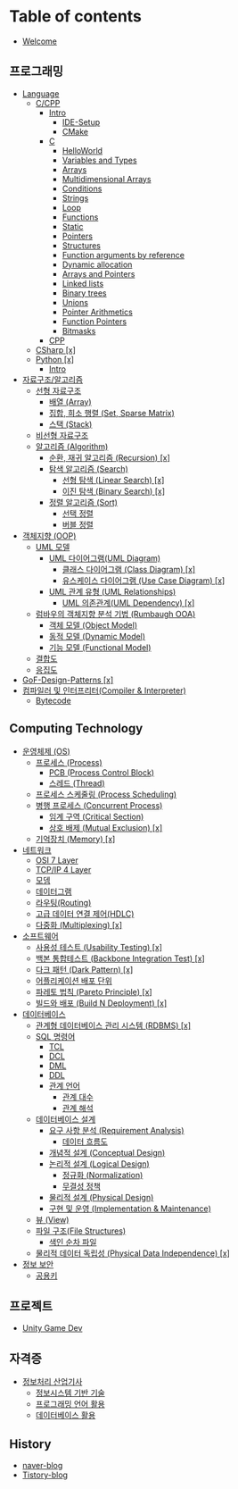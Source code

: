 # Table of contents

* [Welcome](README.md)

## 프로그래밍 <a href="#programming" id="programming"></a>

* [Language](programming/language/README.md)
  * [C/CPP](programming/language/c-cpp/README.md)
    * [Intro](programming/language/c-cpp/intro/README.md)
      * [IDE-Setup](programming/language/c-cpp/intro/intro.md)
      * [CMake](programming/language/c-cpp/intro/cmake.md)
    * [C](programming/language/c-cpp/c/README.md)
      * [HelloWorld](programming/language/c-cpp/c/helloworld.md)
      * [Variables and Types](programming/language/c-cpp/c/variables-and-types.md)
      * [Arrays](programming/language/c-cpp/c/arrays.md)
      * [Multidimensional Arrays](programming/language/c-cpp/c/multidimensional-arrays.md)
      * [Conditions](programming/language/c-cpp/c/conditions.md)
      * [Strings](programming/language/c-cpp/c/strings.md)
      * [Loop](programming/language/c-cpp/c/loop.md)
      * [Functions](programming/language/c-cpp/c/functions.md)
      * [Static](programming/language/c-cpp/c/static.md)
      * [Pointers](programming/language/c-cpp/c/pointers.md)
      * [Structures](programming/language/c-cpp/c/structures.md)
      * [Function arguments by reference](programming/language/c-cpp/c/function-arguments-by-reference.md)
      * [Dynamic allocation](programming/language/c-cpp/c/dynamic-allocation.md)
      * [Arrays and Pointers](programming/language/c-cpp/c/arrays-and-pointers.md)
      * [Linked lists](programming/language/c-cpp/c/linked-lists.md)
      * [Binary trees](programming/language/c-cpp/c/binary-trees.md)
      * [Unions](programming/language/c-cpp/c/unions.md)
      * [Pointer Arithmetics](programming/language/c-cpp/c/pointer-arithmetics.md)
      * [Function Pointers](programming/language/c-cpp/c/function-pointers.md)
      * [Bitmasks](programming/language/c-cpp/c/bitmasks.md)
    * [CPP](programming/language/c-cpp/cpp.md)
  * [CSharp \[x\]](programming/language/csharp.md)
  * [Python \[x\]](programming/language/python/README.md)
    * [Intro](programming/language/python/intro.md)
* [자료구조/알고리즘](programming/structalgo/README.md)
  * [선형 자료구조](programming/structalgo/linear-data-structure/README.md)
    * [배열 (Array)](programming/structalgo/linear-data-structure/array.md)
    * [집합, 희소 행렬 (Set, Sparse Matrix)](programming/structalgo/linear-data-structure/set-sparse-matrix.md)
    * [스택 (Stack)](programming/structalgo/linear-data-structure/stack.md)
  * [비선형 자료구조](programming/structalgo/non-linear-data-structure.md)
  * [알고리즘 (Algorithm)](programming/structalgo/algorithm/README.md)
    * [순환, 재귀 알고리즘 (Recursion) \[x\]](programming/structalgo/algorithm/recursion.md)
    * [탐색 알고리즘 (Search)](programming/structalgo/algorithm/search/README.md)
      * [선형 탐색 (Linear Search) \[x\]](programming/structalgo/algorithm/search/linear-search.md)
      * [이진 탐색 (Binary Search) \[x\]](programming/structalgo/algorithm/search/binary-search.md)
    * [정렬 알고리즘 (Sort)](programming/structalgo/algorithm/sort/README.md)
      * [선택 정렬](programming/structalgo/algorithm/sort/selection-sort.md)
      * [버블 정렬](programming/structalgo/algorithm/sort/bubble-sort.md)
* [객체지향 (OOP)](programming/oop/README.md)
  * [UML 모델](programming/oop/uml-model/README.md)
    * [UML 다이어그램(UML Diagram)](programming/oop/uml-model/uml-diagram/README.md)
      * [클래스 다이어그램 (Class Diagram) \[x\]](programming/oop/uml-model/uml-diagram/class-diagram.md)
      * [유스케이스 다이어그램 (Use Case Diagram) \[x\]](programming/oop/uml-model/uml-diagram/use-case-diagram.md)
    * [UML 관계 유형 (UML Relationships)](programming/oop/uml-model/uml-relationships/README.md)
      * [UML 의존관계(UML Dependency) \[x\]](programming/oop/uml-model/uml-relationships/uml-dependency.md)
  * [럼바우의 객체지향 분석 기법 (Rumbaugh OOA)](programming/oop/rumbaugh-ooa/README.md)
    * [객체 모델 (Object Model)](programming/oop/rumbaugh-ooa/object-model.md)
    * [동적 모델 (Dynamic Model)](programming/oop/rumbaugh-ooa/dynamic-model.md)
    * [기능 모델 (Functional Model)](programming/oop/rumbaugh-ooa/functional-model.md)
  * [결합도](programming/oop/coupling.md)
  * [응집도](programming/oop/cohesion.md)
* [GoF-Design-Patterns \[x\]](programming/gof-design-patterns.md)
* [컴파일러 및 인터프리터(Compiler & Interpreter)](programming/compiler-and-interpreter/README.md)
  * [Bytecode](programming/compiler-and-interpreter/bytecode.md)

## Computing Technology

* [운영체제 (OS)](computing-technology/os/README.md)
  * [프로세스 (Process)](computing-technology/os/process/README.md)
    * [PCB (Process Control Block)](computing-technology/os/process/pcb-process-control-block.md)
    * [스레드 (Thread)](computing-technology/os/process/thread.md)
  * [프로세스 스케줄링 (Process Scheduling)](computing-technology/os/process-scheduling.md)
  * [병행 프로세스 (Concurrent Process)](computing-technology/os/concurrent-process/README.md)
    * [임계 구역 (Critical Section)](computing-technology/os/concurrent-process/critical-section.md)
    * [상호 배제 (Mutual Exclusion) \[x\]](computing-technology/os/concurrent-process/mutual-exclusion-x.md)
  * [기억장치 (Memory) \[x\]](computing-technology/os/memory-x.md)
* [네트워크](computing-technology/network/README.md)
  * [OSI 7 Layer](computing-technology/network/osi-7-layer.md)
  * [TCP/IP 4 Layer](computing-technology/network/tcp-ip-4-layer.md)
  * [모뎀](computing-technology/network/modem.md)
  * [데이터그램](computing-technology/network/datagram.md)
  * [라우팅(Routing)](computing-technology/network/routing.md)
  * [고급 데이터 연결 제어(HDLC)](computing-technology/network/hdlc.md)
  * [다중화 (Multiplexing) \[x\]](computing-technology/network/multiplexing-x.md)
* [소프트웨어](computing-technology/software/README.md)
  * [사용성 테스트 (Usability Testing) \[x\]](computing-technology/software/usability-testing-x.md)
  * [백본 통합테스트 (Backbone Integration Test) \[x\]](computing-technology/software/backbone-integration-test-x.md)
  * [다크 패턴 (Dark Pattern) \[x\]](computing-technology/software/dark-pattern-x.md)
  * [어플리케이션 배포 단위](computing-technology/software/application_deployment_unit.md)
  * [파레토 법칙 (Pareto Principle) \[x\]](computing-technology/software/pareto-principle.md)
  * [빌드와 배포 (Build N Deployment) \[x\]](computing-technology/software/build-n-deployment-x.md)
* [데이터베이스](computing-technology/database/README.md)
  * [관계형 데이터베이스 관리 시스템 (RDBMS) \[x\]](computing-technology/database/rdbms-x.md)
  * [SQL 명령어](computing-technology/database/sql/README.md)
    * [TCL](computing-technology/database/sql/tcl.md)
    * [DCL](computing-technology/database/sql/dcl.md)
    * [DML](computing-technology/database/sql/dml.md)
    * [DDL](computing-technology/database/sql/ddl.md)
    * [관계 언어](computing-technology/database/relational-language/README.md)
      * [관계 대수](computing-technology/database/relational-language/relational-algebra.md)
      * [관계 해석](computing-technology/database/relational-language/relational-calculus.md)
  * [데이터베이스 설계](computing-technology/database/database_design/README.md)
    * [요구 사항 분석 (Requirement Analysis)](computing-technology/database/database_design/requirement-analysis/README.md)
      * [데이터 흐름도](computing-technology/database/database_design/requirement-analysis/data_flow_diagram.md)
    * [개념적 설계 (Conceptual Design)](computing-technology/database/database_design/conceptual-design.md)
    * [논리적 설계 (Logical Design)](computing-technology/database/database_design/logical-design/README.md)
      * [정규화 (Normalization)](computing-technology/database/database_design/logical-design/normalization.md)
      * [무결성 정책](computing-technology/database/database_design/logical-design/integrity.md)
    * [물리적 설계 (Physical Design)](computing-technology/database/database_design/physical-design.md)
    * [구현 및 운영 (Implementation & Maintenance)](computing-technology/database/database_design/implementation-and-maintenance.md)
  * [뷰 (View)](computing-technology/database/view.md)
  * [파일 구조(File Structures)](computing-technology/database/file-structures/README.md)
    * [색인 순차 파일](computing-technology/database/file-structures/index_sequential_file.md)
  * [물리적 데이터 독립성 (Physical Data Independence) \[x\]](computing-technology/database/physical-data-independence-x.md)
* [정보 보안](computing-technology/security/README.md)
  * [공용키](computing-technology/security/public_key_system.md)

## 프로젝트 <a href="#projcet" id="projcet"></a>

* [Unity Game Dev](projcet/unity-game-dev.md)

## 자격증 <a href="#certificate" id="certificate"></a>

* [정보처리 산업기사](certificate/it_engineer_cert/README.md)
  * [정보시스템 기반 기술](certificate/it_engineer_cert/is_base_tech.md)
  * [프로그래밍 언어 활용](certificate/it_engineer_cert/programming.md)
  * [데이터베이스 활용](certificate/it_engineer_cert/database.md)

## History

* [naver-blog](https://blog.naver.com/jhjy5369)
* [Tistory-blog](https://jjh0.tistory.com/)
